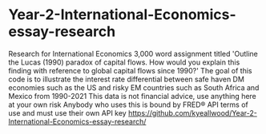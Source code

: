 # Year-2-International-Economics-essay-research
Research for International Economics 3,000 word assignment titled 'Outline the Lucas (1990) paradox of capital flows. How would you explain this finding with reference to global capital flows since 1990?'
The goal of this code is to illustrate the interest rate differential between safe haven DM economies such as the US and risky EM countries such as South Africa and Mexico from 1990-2021
This data is not financial advice, use anything here at your own risk
Anybody who uses this is bound by FRED® API terms of use and must use their own API key
https://github.com/kyeallwood/Year-2-International-Economics-essay-research/
